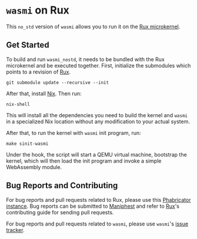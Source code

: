 # `wasmi` on Rux

This `no_std` version of `wasmi` allows you to run it on the [Rux
microkernel](https://source.that.world/source/rux/).

## Get Started

To build and run `wasmi_nostd`, it needs to be bundled with the Rux
microkernel and be executed together. First, initialize the submodules
which points to a revision of
[Rux](https://source.that.world/source/rux/).

```lang=bash
git submodule update --recursive --init
```

After that, install [Nix](https://nixos.org/nix/). Then run:

```lang=bash
nix-shell
```

This will install all the dependencies you need to build the kernel
and `wasmi` in a specialized Nix location without any modification to
your actual system.

After that, to run the kernel with `wasmi` init program, run:

```lang=bash
make sinit-wasmi
```

Under the hook, the script will start a QEMU virtual machine,
bootstrap the kernel, which will then load the init program and invoke
a simple WebAssembly module.

## Bug Reports and Contributing

For bug reports and pull requests related to Rux, please use this
[Phabricator instance](https://source.that.world/). Bug reports can be
submitted to [Maniphest](https://source.that.world/maniphest/) and
refer to [Rux](https://source.that.world/source/rux/)'s contributing
guide for sending pull requests.

For bug reports and pull requests related to `wasmi`, please use
`wasmi`'s [issue tracker](https://github.com/paritytech/wasmi).
